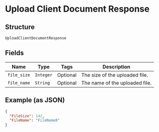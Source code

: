 
# Upload Client Document Response

## Structure

`UploadClientDocumentResponse`

## Fields

| Name | Type | Tags | Description |
|  --- | --- | --- | --- |
| `file_size` | `Integer` | Optional | The size of the uploaded file. |
| `file_name` | `String` | Optional | The name of the uploaded file. |

## Example (as JSON)

```json
{
  "FileSize": 142,
  "FileName": "FileName8"
}
```


